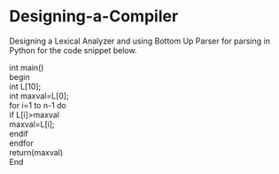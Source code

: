 # Designing-a-Compiler
Designing a Lexical Analyzer and using Bottom Up Parser for parsing in Python for the code snippet below.

int main()  
begin  
  int L[10];  
  int maxval=L[0];  
  for i=1 to n-1 do  
    if L[i]>maxval  
      maxval=L[i];  
    endif  
  endfor  
return(maxval)  
End  
